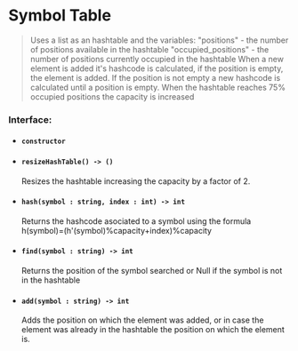 # Symbol Table

> Uses a list as an hashtable and the variables:
> "positions" - the number of positions available in the hashtable
> "occupied_positions" - the number of positions currently occupied in the hashtable
When a new element is added it's hashcode is calculated, if the position is empty, the element is added. If the position is not empty a new hashcode is calculated until a position is empty.
When the hashtable reaches 75% occupied positions the capacity is increased

### Interface: 
-	#### `constructor`
-	#### `resizeHashTable() -> ()`
	Resizes the hashtable increasing the capacity by a factor of 2.
-	#### `hash(symbol : string, index : int) -> int`
	Returns the hashcode asociated to a symbol using the formula h(symbol)=(h'(symbol)%capacity+index)%capacity
-	#### `find(symbol : string) -> int`
	Returns the position of the symbol searched or Null if the symbol is not in the hashtable
-	#### `add(symbol : string) -> int`
	Adds the position on which the element was added, or in case the element was already in the hashtable the position on which the element is.

